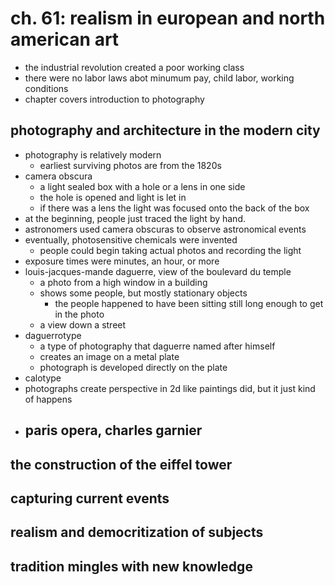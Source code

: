 # ch. 61: realism in european and north american art
- the industrial revolution created a poor working class
- there were no labor laws abot minumum pay, child labor, working conditions
- chapter covers introduction to photography
## photography and architecture in the modern city
- photography is relatively modern
  - earliest surviving photos are from the 1820s
- camera obscura
  - a light sealed box with a hole or a lens in one side
  - the hole is opened and light is let in
  - if there was a lens the light was focused onto the back of the box
- at the beginning, people just traced the light by hand.
- astronomers used camera obscuras to observe astronomical events
- eventually, photosensitive chemicals were invented
  - people could begin taking actual photos and recording the light
- exposure times were minutes, an hour, or more
- louis-jacques-mande daguerre, view of the boulevard du temple
  - a photo from a high window in a building
  - shows some people, but mostly stationary objects
    - the people happened to have been sitting still long enough to get in the photo
  - a view down a street
- daguerrotype
  - a type of photography that daguerre named after himself
  - creates an image on a metal plate
  - photograph is developed directly on the plate
- calotype
- photographs create perspective in 2d like paintings did, but it just kind of happens
- paris opera, charles garnier
  - 
## the construction of the eiffel tower

## capturing current events

## realism and democritization of subjects

## tradition mingles with new knowledge
